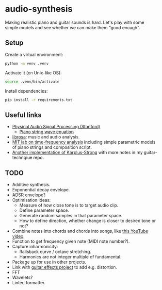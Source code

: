 # audio-synthesis

Making realistic piano and guitar sounds is hard. Let's play with some simple models and see whether we can make them "good enough".

## Setup

Create a virtual environment:
```bash
python -m venv .venv
```

Activate it (on Unix-like OS):
```bash
source .venv/bin/activate
```

Install dependencies:
```bash
pip install -r requirements.txt
```

## Useful links

* [Physical Audio Signal Processing (Stanford)](https://ccrma.stanford.edu/~jos/pasp/)
    * [Piano string wave equation](https://ccrma.stanford.edu/~jos/pasp/Piano_String_Wave_Equation.html)
* [librosa](https://librosa.org/doc/latest/index.html): music and audio analysis.
* [MIT lab on time-frequency analysis](http://web.mit.edu/6.02/www/s2007/lab2.pdf) including simple parametric models of piano strings and composition script.
* [Another implementation of Karplus-Strong](https://github.com/MikeCullimore/guitar-technique/blob/master/generate_audio.py) with more notes in my guitar-technqiue repo.

## TODO

* Additive synthesis.
* Exponential decay envelope.
* ADSR envelope?
* Optimisation ideas:
    * Measure of how close tone is to target audio clip.
    * Define parameter space.
    * Generate random samples in that parameter space.
    * How to define direction, whether change is closer to desired tone or not?
* Combine notes into chords and chords into songs, like [this YouTube video](https://youtu.be/InGrKBRRCUc?si=WH9fd7h9b3mImx1y).
* Function to get frequency given note (MIDI note number?).
* Capture inharmonicity:
    * Railsback curve / octave stretching.
    * Harmonics are not integer multiple of fundamental.
* Package up for use in other projects.
* Link with [guitar effects project](https://github.com/MikeCullimore/guitar-effects) to add e.g. distortion.
* FFT
* Wavelets?
* Linter, formatter.
